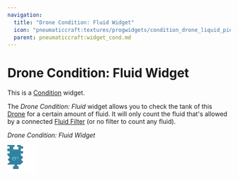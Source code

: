 ```yaml
---
navigation:
  title: "Drone Condition: Fluid Widget"
  icon: "pneumaticcraft:textures/progwidgets/condition_drone_liquid_piece.png"
  parent: pneumaticcraft:widget_cond.md
---
```


# Drone Condition: Fluid Widget

This is a [Condition](./conditions.md) widget.

The *Drone Condition: Fluid* widget allows you to check the tank of this [Drone](../drone.md) for a certain amount of fluid. It will only count the fluid that's allowed by a connected [Fluid Filter](./liquid_filter.md) (or no filter to count any fluid).

*Drone Condition: Fluid Widget*

![](condition_drone_liquid_piece.png)

